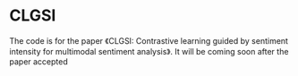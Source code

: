 # CLGSI
The code is for the paper 《CLGSI: Contrastive learning guided by sentiment intensity for multimodal sentiment analysis》.
It will be coming soon after the paper accepted
